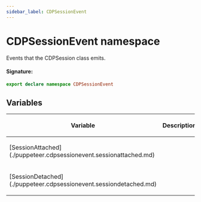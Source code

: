 ```yaml
---
sidebar_label: CDPSessionEvent
---
```


# CDPSessionEvent namespace

Events that the CDPSession class emits.

#### Signature:

```typescript
export declare namespace CDPSessionEvent
```

## Variables

<table><thead><tr><th>

Variable

</th><th>

Description

</th></tr></thead>
<tbody><tr><td>

<p id="sessionattached">[SessionAttached](./puppeteer.cdpsessionevent.sessionattached.md)</p>

</td><td>

</td></tr>
<tr><td>

<p id="sessiondetached">[SessionDetached](./puppeteer.cdpsessionevent.sessiondetached.md)</p>

</td><td>

</td></tr>
</tbody></table>
